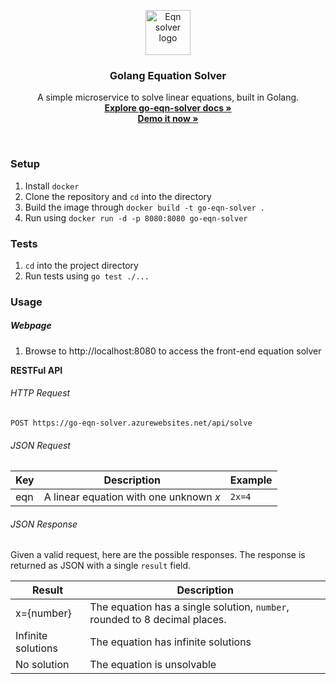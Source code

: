 

<p align="center">
  <a href="https://go-eqn-solver.azurewebsites.net">
    <img src="http://cl.ly/a4c860f3a890/calculator.svg" alt="Eqn solver logo" width=72 height=72>
  </a>

  <h3 align="center">Golang Equation Solver</h3>

  <p align="center">
    A simple microservice to solve linear equations, built in Golang.
    <br>
    <a href="https://go-eqn-solver.azurewebsites.net/docs/"><strong>Explore go-eqn-solver docs »</strong></a>
    <br>
    <a href="https://go-eqn-solver.azurewebsites.net"><strong>Demo it now »</strong></a>
  </p>

</p>

<br>

### Setup

1. Install `docker`
2. Clone the repository and `cd` into the directory
3. Build the image through  `docker build -t go-eqn-solver .`
4. Run using  `docker run -d -p 8080:8080 go-eqn-solver`

### Tests

1.  `cd` into the project directory
2. Run tests using `go test ./...`

### Usage

##### Webpage

1. Browse to http://localhost:8080 to access the front-end equation solver

**RESTFul API**

###### HTTP Request

`POST https://go-eqn-solver.azurewebsites.net/api/solve`

###### JSON Request

Key | Description | Example
--------- | ----------- | --------
eqn | A linear equation with one unknown *x* | `2x=4`


###### JSON Response
Given a valid request, here are the possible responses. The response is returned as JSON with a single `result` field.

Result | Description
--------- | -----------
x={number} | The equation has a single solution, `number`, rounded to 8 decimal places.
Infinite solutions | The equation has infinite solutions
No solution | The equation is unsolvable